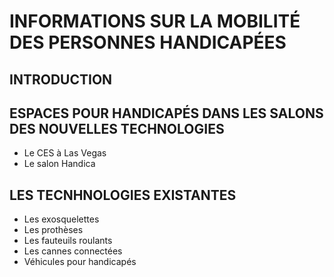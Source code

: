 # INFORMATIONS SUR LA MOBILITÉ DES PERSONNES HANDICAPÉES

## INTRODUCTION

## ESPACES POUR HANDICAPÉS DANS LES SALONS DES NOUVELLES TECHNOLOGIES
* Le CES à Las Vegas
* Le salon Handica

## LES TECNHNOLOGIES EXISTANTES

- Les exosquelettes
- Les prothèses
- Les fauteuils roulants
- Les cannes connectées
- Véhicules pour handicapés


